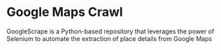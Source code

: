 # Google Maps Crawl
GoogleScrape is a Python-based repository that leverages the power of Selenium to automate the extraction of place details from Google Maps
